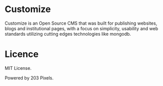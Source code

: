 # Customize

Customize is an Open Source CMS that was built for publishing websites, blogs and institutional pages, with a focus on simplicity, usability and web standards utilizing cutting edges technologies like mongodb.


# Licence

MIT License. 

Powered by 203 Pixels.
